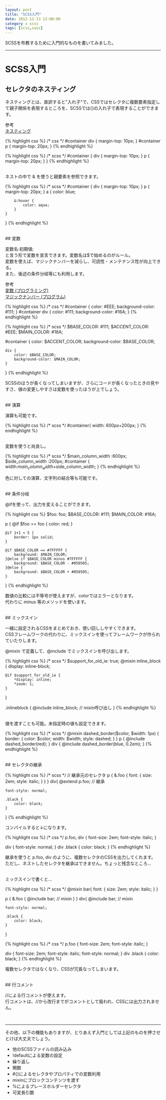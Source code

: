 ```yaml
---
layout: post
title: "SCSS入門"
date: 2012-12-13 12:00:00
category : scss
tags: [scss,sass]
---
```

SCSSを布教するために入門的なものを書いてみました。

<!--more-->

-----------------------------

# SCSS入門


## セレクタのネスティング

ネスティングとは、直訳すると"入れ子"で、CSSではセレクタに複数要素指定して親子関係を表現するところを、SCSSでは{}の入れ子で表現することができます。

参考  
[ネスティング](http://ja.wikipedia.org/wiki/%E3%83%8D%E3%82%B9%E3%83%86%E3%82%A3%E3%83%B3%E3%82%B0)

{% highlight css %}
/* css */
#container div {
	margin-top: 10px;
}
#container p {
	margin-top: 20px;
}
{% endhighlight %}

{% highlight css %}
/* scss */
#container {
	div {
		margin-top: 10px;
	}
	p {
		margin-top: 20px;
	}
}
{% endhighlight %}

<br />
ネストの中で & を使うと親要素を参照できます。

{% highlight css %}
/* scss */
#container {
	div {
		margin-top: 10px;
	}
	p {
		margin-top: 20px;
	}
	a {
		color: blue;
		
		&:hover {
			color: aqua;
		}
	}
}
{% endhighlight %}

<br />
## 変数

変数名:初期値;  
と言う形で変数を宣言できます。変数名は$で始めるのがルール。  
変数を使えば、マジックナンバーを減らし、可読性・メンテナンス性が向上できる。  
また、後述の条件分岐等にも利用します。

参考  
[変数 (プログラミング)](http://ja.wikipedia.org/wiki/%E5%A4%89%E6%95%B0_%28%E3%83%97%E3%83%AD%E3%82%B0%E3%83%A9%E3%83%9F%E3%83%B3%E3%82%B0%29)  
[マジックナンバー (プログラム)](http://ja.wikipedia.org/wiki/%E3%83%9E%E3%82%B8%E3%83%83%E3%82%AF%E3%83%8A%E3%83%B3%E3%83%90%E3%83%BC_%28%E3%83%97%E3%83%AD%E3%82%B0%E3%83%A9%E3%83%A0%29)

{% highlight css %}
/* css */
#container {
	color: #EEE;
	background-color: #111;
}
#container div {
	color: #111;
	background-color: #16A;
}
{% endhighlight %}

{% highlight css %}
/* scss */
$BASE_COLOR: #111;
$ACCENT_COLOR: #EEE;
$MAIN_COLOR: #16A;

#container {
	color: $ACCENT_COLOR;
	background-color: $BASE_COLOR;

	div {
		color: $BASE_COLOR;
		background-color: $MAIN_COLOR;
	}
}
{% endhighlight %}

SCSSのほうが長くなってしまいますが、さらにコードが長くなったときの見やすさ、値の変更しやすさは変数を使ったほうが上でしょう。

<br />
## 演算

演算も可能です。

{% highlight css %}
/* scss */
#container{
	width: 600px+200px;
}
{% endhighlight %}

<br />
変数を使うと尚良し。

{% highlight css %}
/* scss */
$main_column_width :600px;
$side_column_width :200px;
#container {
	width:$main_column_width+$side_column_width;
}
{% endhighlight %}

色に対しての演算、文字列の結合等も可能です。

<br />
## 条件分岐

@ifを使って、出力を変えることができます。

{% highlight css %}
$foo: foo;
$BASE_COLOR: #111;
$MAIN_COLOR: #16A;

p {
	@if $foo == foo {
		color: red;
	}
	
	@if 1+1 < 5 {
		border: 1px solid;
	}

	@if $BASE_COLOR == #7FFFFF {
		background: $MAIN_COLOR;
	}@else if $BASE_COLOR minus #7FFFFF {
		background: $BASE_COLOR - #050505;
	}@else {
		background: $BASE_COLOR + #050505;
	}
}
{% endhighlight %}

数値の比較には不等号が使えますが、colorではエラーとなります。  
代わりに minus 等のメソッドを使います。

<br />
## ミックスイン

一緒に設定されるCSSをまとめておき、使い回ししやすくできます。  
CSSフレームワークの代わりに、ミックスインを使ってフレームワークが作られていたりします。

@mixin で定義して、@include でミックスインを呼び出します。

{% highlight css %}
/* scss */
$support_for_old_ie: true;
@mixin inline_block {
	display: inline-block;

	@if $support_for_old_ie {
		*display: inline;
		*zoom: 1;
	}
}

.inlineblock {
	@include inline_block;	// mixin呼び出し
}
{% endhighlight %}

<br />
値を渡すことも可能。未指定時の値も設定できます。

{% highlight css %}
/* scss */
@mixin dashed_border($color, $width: 1px) {
	border: {
		color: $color;
		width: $width;
		style: dashed;
	}
}
p {
	@include dashed_border(red);
}
div {
	@include dashed_border(blue, 0.2em);
}
{% endhighlight %}

<br />
## セレクタの継承

{% highlight css %}
/* scss */
// 継承元のセレクタ
p {
	&.foo {
		font: {
			size: 2em;
			style: italic;
		}
	}
}
div{
	@extend p.foo;		// 継承
	
	font-style: normal;
	
	.black {
		color: black;
	}
}
{% endhighlight %}

コンパイルすると↓になります。

{% highlight css %}
/* css */
p.foo, div {
  font-size: 2em;
  font-style: italic;
}

div {
  font-style: normal;
}
div .black {
  color: black;
}
{% endhighlight %}

継承を使うと p.foo, div のように、複数セレクタのCSSを出力してくれます。  
ただし、ネストしたセレクタを継承はできません。ちょっと残念なところ...

<br />
ミックスインで書くと...

{% highlight css %}
/* scss */
@mixin bar{
	font: {
		size: 2em;
		style: italic;
	}
}

p {
	&.foo {
		@include bar;	// mixin
	}
}
div{
	@include bar;		// mixin
	
	font-style: normal;
	
	.black {
		color: black;
	}
}

{% highlight css %}
/* css */
p.foo {
  font-size: 2em;
  font-style: italic;
}

div {
  font-size: 2em;
  font-style: italic;
  font-style: normal;
}
div .black {
  color: black;
}
{% endhighlight %}

複数セレクタではなくなり、CSSが冗長なってしまいます。



<br />
## 行コメント

//による行コメントが使えます。  
行コメントは、//から改行までがコメントとして扱われ、CSSには出力されません。

<br />

-----------------------------

その他、以下の機能もありますが、とりあえず入門としては上記のものを押させとけば大丈夫でしょう。
* 他のSCSSファイルの読み込み
* !defaultによる変数の設定
* 繰り返し
* 関数
* #{}によるセレクタやプロパティでの変数利用
* mixinにブロックコンテンツを渡す
* %によるプレースホルダーセレクタ
* 可変長引数



